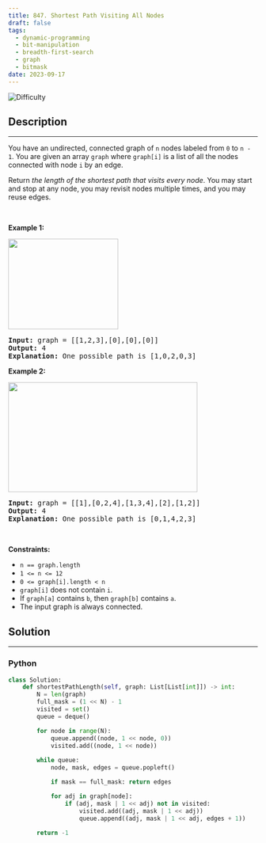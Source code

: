 ```yaml
---
title: 847. Shortest Path Visiting All Nodes
draft: false
tags: 
  - dynamic-programming
  - bit-manipulation
  - breadth-first-search
  - graph
  - bitmask
date: 2023-09-17
---
```


![Difficulty](https://img.shields.io/badge/Difficulty-Hard-blue.svg)

## Description

---
<p>You have an undirected, connected graph of <code>n</code> nodes labeled from <code>0</code> to <code>n - 1</code>. You are given an array <code>graph</code> where <code>graph[i]</code> is a list of all the nodes connected with node <code>i</code> by an edge.</p>

<p>Return <em>the length of the shortest path that visits every node</em>. You may start and stop at any node, you may revisit nodes multiple times, and you may reuse edges.</p>

<p>&nbsp;</p>
<p><strong class="example">Example 1:</strong></p>
<img alt="" src="https://assets.leetcode.com/uploads/2021/05/12/shortest1-graph.jpg" style="width: 222px; height: 183px;" />
<pre>
<strong>Input:</strong> graph = [[1,2,3],[0],[0],[0]]
<strong>Output:</strong> 4
<strong>Explanation:</strong> One possible path is [1,0,2,0,3]
</pre>

<p><strong class="example">Example 2:</strong></p>
<img alt="" src="https://assets.leetcode.com/uploads/2021/05/12/shortest2-graph.jpg" style="width: 382px; height: 222px;" />
<pre>
<strong>Input:</strong> graph = [[1],[0,2,4],[1,3,4],[2],[1,2]]
<strong>Output:</strong> 4
<strong>Explanation:</strong> One possible path is [0,1,4,2,3]
</pre>

<p>&nbsp;</p>
<p><strong>Constraints:</strong></p>

<ul>
	<li><code>n == graph.length</code></li>
	<li><code>1 &lt;= n &lt;= 12</code></li>
	<li><code>0 &lt;= graph[i].length &lt;&nbsp;n</code></li>
	<li><code>graph[i]</code> does not contain <code>i</code>.</li>
	<li>If <code>graph[a]</code> contains <code>b</code>, then <code>graph[b]</code> contains <code>a</code>.</li>
	<li>The input graph is always connected.</li>
</ul>


## Solution

---
### Python
``` py title='shortest-path-visiting-all-nodes'
class Solution:
    def shortestPathLength(self, graph: List[List[int]]) -> int:
        N = len(graph)
        full_mask = (1 << N) - 1
        visited = set()
        queue = deque()

        for node in range(N):
            queue.append((node, 1 << node, 0))
            visited.add((node, 1 << node))
        
        while queue:
            node, mask, edges = queue.popleft()

            if mask == full_mask: return edges

            for adj in graph[node]:
                if (adj, mask | 1 << adj) not in visited:
                    visited.add((adj, mask | 1 << adj))
                    queue.append((adj, mask | 1 << adj, edges + 1))
        
        return -1

```


